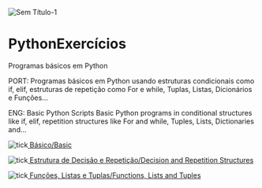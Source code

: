 ![Sem Título-1](https://user-images.githubusercontent.com/63914002/151891636-8860cebc-592a-492f-925e-75637a1f142f.png)

# PythonExercícios


Programas básicos em Python

PORT: Programas básicos em Python usando estruturas condicionais como if, elif, estruturas de repetição como For e while, Tuplas, Listas, Dicionários e Funções... 


ENG: Basic Python Scripts Basic Python programs in conditional structures like if, elif, repetition structures like For and while, Tuples, Lists, Dictionaries and...

![tick](https://user-images.githubusercontent.com/63914002/151888455-0795e7f9-4fc9-4354-9245-8b523dc8860f.png)[ Básico/Basic](https://github.com/joalissoncm/PythonExercicios/tree/master/scripts/B%C3%A1sico)

![tick](https://user-images.githubusercontent.com/63914002/151888455-0795e7f9-4fc9-4354-9245-8b523dc8860f.png)[ Estrutura de Decisão e Repetição/Decision and Repetition Structures](https://github.com/joalissoncm/PythonExercicios/tree/master/scripts/Estrutura%20de%20Decis%C3%A3o%20e%20Repeti%C3%A7%C3%A3o)

![tick](https://user-images.githubusercontent.com/63914002/151888455-0795e7f9-4fc9-4354-9245-8b523dc8860f.png)[ Funções, Listas e Tuplas/Functions, Lists and Tuples](https://github.com/joalissoncm/PythonExercicios/tree/master/scripts/Fun%C3%A7%C3%B5es%2C%20Listas%20e%20Tuplas)
